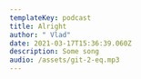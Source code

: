 ```yaml
---
templateKey: podcast
title: Alright
author: " Vlad"
date: 2021-03-17T15:36:39.060Z
description: Some song
audio: /assets/git-2-eq.mp3
---
```

